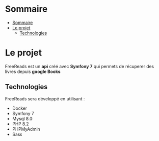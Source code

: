 # Sommaire
- [Sommaire](#sommaire)
- [Le projet](#le-projet)
  - [Technologies](#technologies)

# Le projet

FreeReads est un **api** créé avec **Symfony 7** qui permets de récuperer des 
livres depuis **google Books**

## Technologies

FreeReads sera développé en utilisant :

- Docker
- Symfony 7
- Mysql 8.0
- PHP 8.2
- PHPMyAdmin
- Sass
